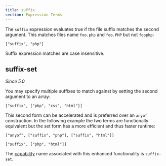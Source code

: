 ```yaml
---
title: suffix
section: Expression Terms
---
```


The `suffix` expression evaluates true if the file suffix matches the second
argument. This matches files name `foo.php` and `foo.PHP` but not `foophp`:

    ["suffix", "php"]

Suffix expression matches are case insensitive.

## suffix-set

_Since 5.0_

You may specify multiple suffixes to match against by setting the second
argument to an array:

    ["suffix", ["php", "css", "html"]]

This second form can be accelerated and is preferred over an `anyof`
construction. In the following example the two terms are functionally equivalent
but the set form has a more efficient and thus faster runtime:

    ["anyof", ["suffix", "php"], ["suffix", "html"]]

    ["suffix", ["php", "html"]]

The [capability](/watchman/docs/capabilities.html) name associated with this
enhanced functionality is `suffix-set`.
